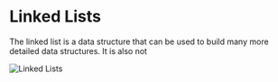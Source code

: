 # Linked Lists

The linked list is a data structure that can be used to build many more detailed data structures. It is also not

![Linked Lists](http://i.imgur.com/K2Xj8C0.jpg)

<!--Just a note that I'm sure you are aware of... but the sentence above is not finished... -->
